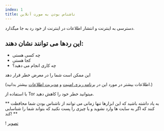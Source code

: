 ```yaml
---
index: 1
title: ناشناس بودن به صورت آنلاین
---
```

دسترسی به اینترنت و انتشار اطلاعات در اینترنت از خود رد به جا میگذارد.

## این ردها می توانند نشان دهند:

*   چه کسی هستی
*   کجا هستی
*   چه کاری انجام می دهید؟

این ممکن است شما را در معرض خطر قرار دهد

(اطلاعات بیشتر در مورد این در [برنامه ریزی امنیت](umbrella://assess-your-risk/security-planning) و [مدیریت اطلاعات](umbrella://information/managing-information) بیشتر بدانید.)

با استفاده از Tor میتوانید خطر خود را کاهش دهید.

** به یاد داشته باشید که این ابزارها تنها زمانی می توانند از ناشناس بودن شما محافظت کنند که اگر به سایت ها وارد نشوید و یا چیزی را پست نکنید که بتواند شما را شناسایی کند! **

! [تصویر](اینترنت1.png)
